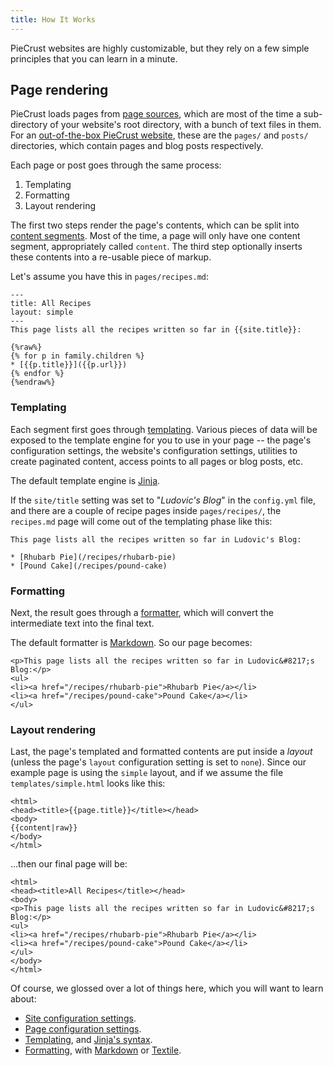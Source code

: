 ```yaml
---
title: How It Works
---
```


PieCrust websites are highly customizable, but they rely on a few simple
principles that you can learn in a minute.


## Page rendering

PieCrust loads pages from [page sources][src], which are most of the time a
sub-directory of your website's root directory, with a bunch of text files in
them. For an [out-of-the-box PieCrust website][def], these are the `pages/` and
`posts/` directories, which contain pages and blog posts respectively.

Each page or post goes through the same process:

1. Templating
2. Formatting
3. Layout rendering

The first two steps render the page's contents, which can be split into [content
segments][seg]. Most of the time, a page will only have one content segment,
appropriately called `content`. The third step optionally inserts these contents
into a re-usable piece of markup.

Let's assume you have this in `pages/recipes.md`:

    ---
    title: All Recipes
    layout: simple
    ---
    This page lists all the recipes written so far in {{site.title}}:

    {%raw%}
    {% for p in family.children %}
    * [{{p.title}}]({{p.url}})
    {% endfor %}
    {%endraw%}


### Templating

Each segment first goes through [templating][tpl]. Various pieces of data will
be exposed to the template engine for you to use in your page -- the page's
configuration settings, the website's configuration settings, utilities to
create paginated content, access points to all pages or blog posts, etc.

The default template engine is [Jinja][].

If the `site/title` setting was set to "_Ludovic's Blog_" in the `config.yml`
file, and there are a couple of recipe pages inside `pages/recipes/`, the
`recipes.md` page will come out of the templating phase like this:

    This page lists all the recipes written so far in Ludovic's Blog:

    * [Rhubarb Pie](/recipes/rhubarb-pie)
    * [Pound Cake](/recipes/pound-cake)

### Formatting

Next, the result goes through a [formatter][fmt], which will convert the
intermediate text into the final text.

The default formatter is [Markdown][]. So our page becomes:

    <p>This page lists all the recipes written so far in Ludovic&#8217;s Blog:</p>
    <ul>
    <li><a href="/recipes/rhubarb-pie">Rhubarb Pie</a></li>
    <li><a href="/recipes/pound-cake">Pound Cake</a></li>
    </ul>


### Layout rendering

Last, the page's templated and formatted contents are put inside a _layout_
(unless the page's `layout` configuration setting is set to `none`). Since our
example page is using the `simple` layout, and if we assume the file
`templates/simple.html` looks like this:

    <html>
    <head><title>{{page.title}}</title></head>
    <body>
    {{content|raw}}
    </body>
    </html>

...then our final page will be:

    <html>
    <head><title>All Recipes</title></head>
    <body>
    <p>This page lists all the recipes written so far in Ludovic&#8217;s Blog:</p>
    <ul>
    <li><a href="/recipes/rhubarb-pie">Rhubarb Pie</a></li>
    <li><a href="/recipes/pound-cake">Pound Cake</a></li>
    </ul>
    </body>
    </html>

Of course, we glossed over a lot of things here, which you will want to learn
about:

* [Site configuration settings][siteconf].
* [Page configuration settings][pageconf].
* [Templating][tpl], and [Jinja's syntax][jinja].
* [Formatting][fmt], with [Markdown][] or [Textile][].


[src]: {{docurl('content-model/sources')}}
[def]: {{docurl('content-model/default-model')}}
[seg]: {{docurl('content/content-segments')}}
[tpl]: {{docurl('content/templating')}}
[fmt]: {{docurl('content/formatters')}}
[siteconf]: {{docurl('general/website-configuration')}}
[pageconf]: {{docurl('content/page-configuration')}}
[jinja]: http://jinja.pocoo.org/docs/dev/templates/
[markdown]: https://en.wikipedia.org/wiki/Markdown
[textile]: https://en.wikipedia.org/wiki/Textile_(markup_language)


